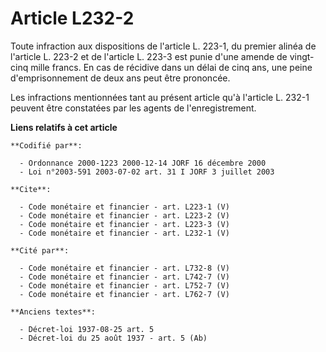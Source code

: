 # Article L232-2

Toute infraction aux dispositions de l'article L. 223-1, du premier alinéa de l'article L. 223-2 et de l'article L. 223-3 est
punie d'une amende de vingt-cinq mille francs. En cas de récidive dans un délai de cinq ans, une peine d'emprisonnement de
deux ans peut être prononcée.

Les infractions mentionnées tant au présent article qu'à l'article L. 232-1 peuvent être constatées par les agents de
l'enregistrement.

**Liens relatifs à cet article**

	**Codifié par**:

	  - Ordonnance 2000-1223 2000-12-14 JORF 16 décembre 2000
	  - Loi n°2003-591 2003-07-02 art. 31 I JORF 3 juillet 2003

	**Cite**:

	  - Code monétaire et financier - art. L223-1 (V)
	  - Code monétaire et financier - art. L223-2 (V)
	  - Code monétaire et financier - art. L223-3 (V)
	  - Code monétaire et financier - art. L232-1 (V)

	**Cité par**:

	  - Code monétaire et financier - art. L732-8 (V)
	  - Code monétaire et financier - art. L742-7 (V)
	  - Code monétaire et financier - art. L752-7 (V)
	  - Code monétaire et financier - art. L762-7 (V)

	**Anciens textes**:

	  - Décret-loi 1937-08-25 art. 5
	  - Décret-loi du 25 août 1937 - art. 5 (Ab)
